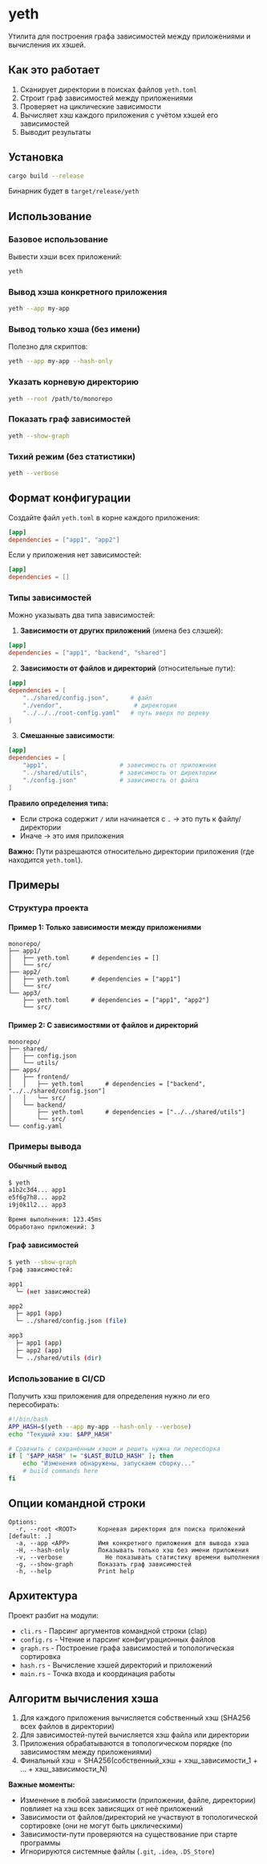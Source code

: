 # yeth

Утилита для построения графа зависимостей между приложениями и вычисления их хэшей.

## Как это работает

1. Сканирует директории в поисках файлов `yeth.toml`
2. Строит граф зависимостей между приложениями
3. Проверяет на циклические зависимости
4. Вычисляет хэш каждого приложения с учётом хэшей его зависимостей
5. Выводит результаты

## Установка

```bash
cargo build --release
```

Бинарник будет в `target/release/yeth`

## Использование

### Базовое использование

Вывести хэши всех приложений:

```bash
yeth
```

### Вывод хэша конкретного приложения

```bash
yeth --app my-app
```

### Вывод только хэша (без имени)

Полезно для скриптов:

```bash
yeth --app my-app --hash-only
```

### Указать корневую директорию

```bash
yeth --root /path/to/monorepo
```

### Показать граф зависимостей

```bash
yeth --show-graph
```

### Тихий режим (без статистики)

```bash
yeth --verbose
```

## Формат конфигурации

Создайте файл `yeth.toml` в корне каждого приложения:

```toml
[app]
dependencies = ["app1", "app2"]
```

Если у приложения нет зависимостей:

```toml
[app]
dependencies = []
```

### Типы зависимостей

Можно указывать два типа зависимостей:

1. **Зависимости от других приложений** (имена без слэшей):
```toml
[app]
dependencies = ["app1", "backend", "shared"]
```

2. **Зависимости от файлов и директорий** (относительные пути):
```toml
[app]
dependencies = [
    "../shared/config.json",      # файл
    "./vendor",                    # директория
    "../../../root-config.yaml"   # путь вверх по дереву
]
```

3. **Смешанные зависимости**:
```toml
[app]
dependencies = [
    "app1",                    # зависимость от приложения
    "../shared/utils",         # зависимость от директории
    "./config.json"            # зависимость от файла
]
```

**Правило определения типа:**
- Если строка содержит `/` или начинается с `.` → это путь к файлу/директории
- Иначе → это имя приложения

**Важно:** Пути разрешаются относительно директории приложения (где находится `yeth.toml`).

## Примеры

### Структура проекта

#### Пример 1: Только зависимости между приложениями

```
monorepo/
├── app1/
│   ├── yeth.toml      # dependencies = []
│   └── src/
├── app2/
│   ├── yeth.toml      # dependencies = ["app1"]
│   └── src/
└── app3/
    ├── yeth.toml      # dependencies = ["app1", "app2"]
    └── src/
```

#### Пример 2: С зависимостями от файлов и директорий

```
monorepo/
├── shared/
│   ├── config.json
│   └── utils/
├── apps/
│   ├── frontend/
│   │   ├── yeth.toml      # dependencies = ["backend", "../../shared/config.json"]
│   │   └── src/
│   └── backend/
│       ├── yeth.toml      # dependencies = ["../../shared/utils"]
│       └── src/
└── config.yaml
```

### Примеры вывода

#### Обычный вывод

```bash
$ yeth
a1b2c3d4... app1
e5f6g7h8... app2
i9j0k1l2... app3

Время выполнения: 123.45ms
Обработано приложений: 3
```

#### Граф зависимостей

```bash
$ yeth --show-graph
Граф зависимостей:

app1
  └─ (нет зависимостей)

app2
  ├─ app1 (app)
  └─ ../shared/config.json (file)

app3
  ├─ app1 (app)
  ├─ app2 (app)
  └─ ../shared/utils (dir)
```

### Использование в CI/CD

Получить хэш приложения для определения нужно ли его пересобирать:

```bash
#!/bin/bash
APP_HASH=$(yeth --app my-app --hash-only --verbose)
echo "Текущий хэш: $APP_HASH"

# Сравнить с сохранённым хэшом и решить нужна ли пересборка
if [ "$APP_HASH" != "$LAST_BUILD_HASH" ]; then
    echo "Изменения обнаружены, запускаем сборку..."
    # build commands here
fi
```

## Опции командной строки

```
Options:
  -r, --root <ROOT>      Корневая директория для поиска приложений [default: .]
  -a, --app <APP>        Имя конкретного приложения для вывода хэша
  -H, --hash-only        Показывать только хэш без имени приложения
  -v, --verbose            Не показывать статистику времени выполнения
  -g, --show-graph       Показать граф зависимостей
  -h, --help             Print help
```

## Архитектура

Проект разбит на модули:

- `cli.rs` - Парсинг аргументов командной строки (clap)
- `config.rs` - Чтение и парсинг конфигурационных файлов
- `graph.rs` - Построение графа зависимостей и топологическая сортировка
- `hash.rs` - Вычисление хэшей директорий и приложений
- `main.rs` - Точка входа и координация работы

## Алгоритм вычисления хэша

1. Для каждого приложения вычисляется собственный хэш (SHA256 всех файлов в директории)
2. Для зависимостей-путей вычисляется хэш файла или директории
3. Приложения обрабатываются в топологическом порядке (по зависимостям между приложениями)
4. Финальный хэш = SHA256(собственный_хэш + хэш_зависимости_1 + ... + хэш_зависимости_N)

**Важные моменты:**
- Изменение в любой зависимости (приложении, файле, директории) повлияет на хэш всех зависящих от неё приложений
- Зависимости от файлов/директорий не участвуют в топологической сортировке (они не могут быть циклическими)
- Зависимости-пути проверяются на существование при старте программы
- Игнорируются системные файлы (`.git`, `.idea`, `.DS_Store`)

